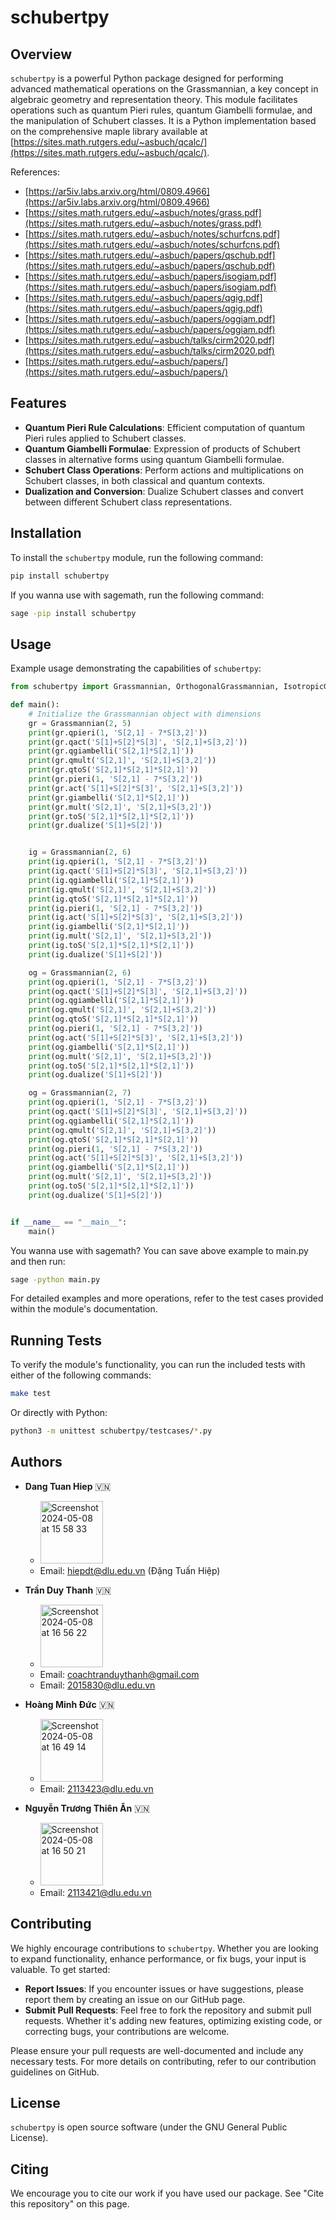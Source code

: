# schubertpy

## Overview

`schubertpy` is a powerful Python package designed for performing advanced mathematical operations on the Grassmannian, a key concept in algebraic geometry and representation theory. This module facilitates operations such as quantum Pieri rules, quantum Giambelli formulae, and the manipulation of Schubert classes. It is a Python implementation based on the comprehensive maple library available at [https://sites.math.rutgers.edu/~asbuch/qcalc/](https://sites.math.rutgers.edu/~asbuch/qcalc/).

References:

- [https://ar5iv.labs.arxiv.org/html/0809.4966](https://ar5iv.labs.arxiv.org/html/0809.4966)
- [https://sites.math.rutgers.edu/~asbuch/notes/grass.pdf](https://sites.math.rutgers.edu/~asbuch/notes/grass.pdf)
- [https://sites.math.rutgers.edu/~asbuch/notes/schurfcns.pdf](https://sites.math.rutgers.edu/~asbuch/notes/schurfcns.pdf)
- [https://sites.math.rutgers.edu/~asbuch/papers/qschub.pdf](https://sites.math.rutgers.edu/~asbuch/papers/qschub.pdf)
- [https://sites.math.rutgers.edu/~asbuch/papers/isogiam.pdf](https://sites.math.rutgers.edu/~asbuch/papers/isogiam.pdf)
- [https://sites.math.rutgers.edu/~asbuch/papers/qgig.pdf](https://sites.math.rutgers.edu/~asbuch/papers/qgig.pdf)
- [https://sites.math.rutgers.edu/~asbuch/papers/oggiam.pdf](https://sites.math.rutgers.edu/~asbuch/papers/oggiam.pdf)
- [https://sites.math.rutgers.edu/~asbuch/talks/cirm2020.pdf](https://sites.math.rutgers.edu/~asbuch/talks/cirm2020.pdf)
- [https://sites.math.rutgers.edu/~asbuch/papers/](https://sites.math.rutgers.edu/~asbuch/papers/)

## Features

- **Quantum Pieri Rule Calculations**: Efficient computation of quantum Pieri rules applied to Schubert classes.
- **Quantum Giambelli Formulae**: Expression of products of Schubert classes in alternative forms using quantum Giambelli formulae.
- **Schubert Class Operations**: Perform actions and multiplications on Schubert classes, in both classical and quantum contexts.
- **Dualization and Conversion**: Dualize Schubert classes and convert between different Schubert class representations.

## Installation

To install the `schubertpy` module, run the following command:

```bash
pip install schubertpy
```

If you wanna use with sagemath, run the following command:

```bash
sage -pip install schubertpy
```

## Usage

Example usage demonstrating the capabilities of `schubertpy`:

```python
from schubertpy import Grassmannian, OrthogonalGrassmannian, IsotropicGrassmannian

def main():
    # Initialize the Grassmannian object with dimensions
    gr = Grassmannian(2, 5)
    print(gr.qpieri(1, 'S[2,1] - 7*S[3,2]'))
    print(gr.qact('S[1]+S[2]*S[3]', 'S[2,1]+S[3,2]'))
    print(gr.qgiambelli('S[2,1]*S[2,1]'))
    print(gr.qmult('S[2,1]', 'S[2,1]+S[3,2]'))
    print(gr.qtoS('S[2,1]*S[2,1]*S[2,1]'))
    print(gr.pieri(1, 'S[2,1] - 7*S[3,2]'))
    print(gr.act('S[1]+S[2]*S[3]', 'S[2,1]+S[3,2]'))
    print(gr.giambelli('S[2,1]*S[2,1]'))
    print(gr.mult('S[2,1]', 'S[2,1]+S[3,2]'))
    print(gr.toS('S[2,1]*S[2,1]*S[2,1]'))
    print(gr.dualize('S[1]+S[2]'))


    ig = Grassmannian(2, 6)
    print(ig.qpieri(1, 'S[2,1] - 7*S[3,2]'))
    print(ig.qact('S[1]+S[2]*S[3]', 'S[2,1]+S[3,2]'))
    print(ig.qgiambelli('S[2,1]*S[2,1]'))
    print(ig.qmult('S[2,1]', 'S[2,1]+S[3,2]'))
    print(ig.qtoS('S[2,1]*S[2,1]*S[2,1]'))
    print(ig.pieri(1, 'S[2,1] - 7*S[3,2]'))
    print(ig.act('S[1]+S[2]*S[3]', 'S[2,1]+S[3,2]'))
    print(ig.giambelli('S[2,1]*S[2,1]'))
    print(ig.mult('S[2,1]', 'S[2,1]+S[3,2]'))
    print(ig.toS('S[2,1]*S[2,1]*S[2,1]'))
    print(ig.dualize('S[1]+S[2]'))

    og = Grassmannian(2, 6)
    print(og.qpieri(1, 'S[2,1] - 7*S[3,2]'))
    print(og.qact('S[1]+S[2]*S[3]', 'S[2,1]+S[3,2]'))
    print(og.qgiambelli('S[2,1]*S[2,1]'))
    print(og.qmult('S[2,1]', 'S[2,1]+S[3,2]'))
    print(og.qtoS('S[2,1]*S[2,1]*S[2,1]'))
    print(og.pieri(1, 'S[2,1] - 7*S[3,2]'))
    print(og.act('S[1]+S[2]*S[3]', 'S[2,1]+S[3,2]'))
    print(og.giambelli('S[2,1]*S[2,1]'))
    print(og.mult('S[2,1]', 'S[2,1]+S[3,2]'))
    print(og.toS('S[2,1]*S[2,1]*S[2,1]'))
    print(og.dualize('S[1]+S[2]'))

    og = Grassmannian(2, 7)
    print(og.qpieri(1, 'S[2,1] - 7*S[3,2]'))
    print(og.qact('S[1]+S[2]*S[3]', 'S[2,1]+S[3,2]'))
    print(og.qgiambelli('S[2,1]*S[2,1]'))
    print(og.qmult('S[2,1]', 'S[2,1]+S[3,2]'))
    print(og.qtoS('S[2,1]*S[2,1]*S[2,1]'))
    print(og.pieri(1, 'S[2,1] - 7*S[3,2]'))
    print(og.act('S[1]+S[2]*S[3]', 'S[2,1]+S[3,2]'))
    print(og.giambelli('S[2,1]*S[2,1]'))
    print(og.mult('S[2,1]', 'S[2,1]+S[3,2]'))
    print(og.toS('S[2,1]*S[2,1]*S[2,1]'))
    print(og.dualize('S[1]+S[2]'))


if __name__ == "__main__":
    main()
```

You wanna use with sagemath? You can save above example to main.py and then run:

```bash
sage -python main.py
```


For detailed examples and more operations, refer to the test cases provided within the module's documentation.

## Running Tests

To verify the module's functionality, you can run the included tests with either of the following commands:

```bash
make test
```

Or directly with Python:

```bash
python3 -m unittest schubertpy/testcases/*.py
```

## Authors
- **Dang Tuan Hiep** 🇻🇳
  - <img width="100" alt="Screenshot 2024-05-08 at 15 58 33" src="https://github.com/tranduythanh/schubertpy/assets/6112723/3e2bc594-e192-4450-b624-c4b18ff2be84">
  - Email: hiepdt@dlu.edu.vn (Đặng Tuấn Hiệp)
  
- **Trần Duy Thanh** 🇻🇳
  - <img width="100" alt="Screenshot 2024-05-08 at 16 56 22" src="https://github.com/tranduythanh/schubertpy/assets/6112723/f3abca71-6bb5-44f6-b090-9ce206bdd5ad">
  - Email: coachtranduythanh@gmail.com
  - Email: 2015830@dlu.edu.vn

- **Hoàng Minh Đức** 🇻🇳
  - <img width="100" alt="Screenshot 2024-05-08 at 16 49 14" src="https://github.com/tranduythanh/schubertpy/assets/6112723/595e2bd1-33e0-42cd-8fc3-ee889c994664">  
  - Email: 2113423@dlu.edu.vn

- **Nguyễn Trương Thiên Ân** 🇻🇳
  - <img width="100" alt="Screenshot 2024-05-08 at 16 50 21" src="https://github.com/tranduythanh/schubertpy/assets/6112723/a8b695fa-48fd-42d5-831d-fc58bb26dd45">
  - Email: 2113421@dlu.edu.vn

## Contributing

We highly encourage contributions to `schubertpy`. Whether you are looking to expand functionality, enhance performance, or fix bugs, your input is valuable. To get started:

- **Report Issues**: If you encounter issues or have suggestions, please report them by creating an issue on our GitHub page.
- **Submit Pull Requests**: Feel free to fork the repository and submit pull requests. Whether it's adding new features, optimizing existing code, or correcting bugs, your contributions are welcome.

Please ensure your pull requests are well-documented and include any necessary tests. For more details on contributing, refer to our contribution guidelines on GitHub.

## License

`schubertpy` is open source software (under the GNU General Public License).

## Citing

We encourage you to cite our work if you have used our package. See "Cite this repository" on this page.
